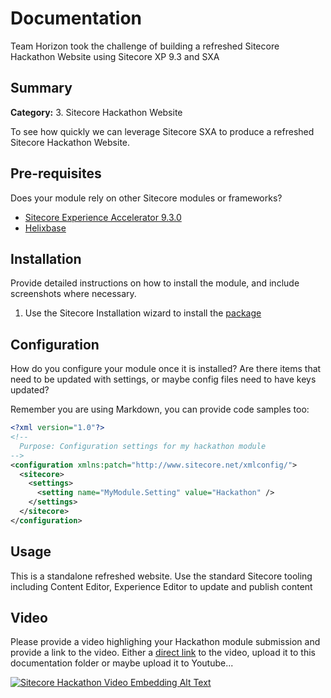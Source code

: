 # Documentation

Team Horizon took the challenge of building a refreshed Sitecore Hackathon Website using Sitecore XP 9.3 and SXA

## Summary

**Category:** 3. Sitecore Hackathon Website 

To see how quickly we can leverage Sitecore SXA to produce a refreshed Sitecore Hackathon Website.

## Pre-requisites

Does your module rely on other Sitecore modules or frameworks?

- [Sitecore Experience Accelerator 9.3.0](https://dev.sitecore.net/Downloads/Sitecore_Experience_Accelerator/9x/Sitecore_Experience_Accelerator_930.aspx)
- [Helixbase](https://github.com/muso31/Helixbase)

## Installation

Provide detailed instructions on how to install the module, and include screenshots where necessary.

1. Use the Sitecore Installation wizard to install the [package](#link-to-package)

## Configuration

How do you configure your module once it is installed? Are there items that need to be updated with settings, or maybe config files need to have keys updated?

Remember you are using Markdown, you can provide code samples too:

```xml
<?xml version="1.0"?>
<!--
  Purpose: Configuration settings for my hackathon module
-->
<configuration xmlns:patch="http://www.sitecore.net/xmlconfig/">
  <sitecore>
    <settings>
      <setting name="MyModule.Setting" value="Hackathon" />
    </settings>
  </sitecore>
</configuration>
```

## Usage

This is a standalone refreshed website. Use the standard Sitecore tooling including Content Editor, Experience Editor to update and publish content


## Video

Please provide a video highlighing your Hackathon module submission and provide a link to the video. Either a [direct link](https://www.youtube.com/watch?v=EpNhxW4pNKk) to the video, upload it to this documentation folder or maybe upload it to Youtube...

[![Sitecore Hackathon Video Embedding Alt Text](https://img.youtube.com/vi/EpNhxW4pNKk/0.jpg)](https://www.youtube.com/watch?v=EpNhxW4pNKk)
